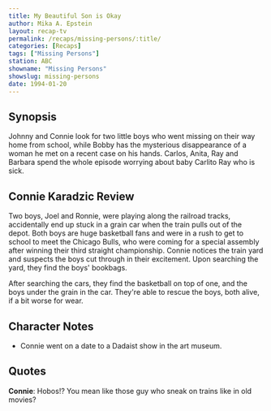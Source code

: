 ```yaml
---
title: My Beautiful Son is Okay
author: Mika A. Epstein
layout: recap-tv
permalink: /recaps/missing-persons/:title/
categories: [Recaps]
tags: ["Missing Persons"]
station: ABC
showname: "Missing Persons"
showslug: missing-persons
date: 1994-01-20
---
```

  
## Synopsis

Johnny and Connie look for two little boys who went missing on their way home from school, while Bobby has the mysterious disappearance of a woman he met on a recent case on his hands. Carlos, Anita, Ray and Barbara spend the whole episode worrying about baby Carlito Ray who is sick.

## Connie Karadzic Review

Two boys, Joel and Ronnie, were playing along the railroad tracks, accidentally end up stuck in a grain car when the train pulls out of the depot. Both boys are huge basketball fans and were in a rush to get to school to meet the Chicago Bulls, who were coming for a special assembly after winning their third straight championship. Connie notices the train yard and suspects the boys cut through in their excitement. Upon searching the yard, they find the boys' bookbags.

After searching the cars, they find the basketball on top of one, and the boys under the grain in the car. They're able to rescue the boys, both alive, if a bit worse for wear.

## Character Notes

* Connie went on a date to a Dadaist show in the art museum.

## Quotes

**Connie**: Hobos!? You mean like those guy who sneak on trains like in old movies?
